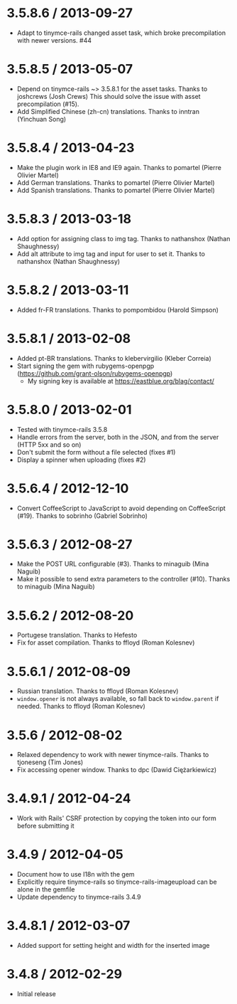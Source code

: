 # 3.5.8.6 / 2013-09-27

* Adapt to tinymce-rails changed asset task, which broke precompilation with
  newer versions. #44

# 3.5.8.5 / 2013-05-07

* Depend on tinymce-rails ~> 3.5.8.1 for the asset tasks. Thanks to joshcrews (Josh Crews)
  This should solve the issue with asset precompilation (#15).
* Add Simplified Chinese (zh-cn) translations. Thanks to inntran (Yinchuan Song)

# 3.5.8.4 / 2013-04-23

* Make the plugin work in IE8 and IE9 again. Thanks to pomartel (Pierre Olivier Martel)
* Add German translations. Thanks to pomartel (Pierre Olivier Martel)
* Add Spanish translations. Thanks to pomartel (Pierre Olivier Martel)

# 3.5.8.3 / 2013-03-18

* Add option for assigning class to img tag. Thanks to nathanshox (Nathan Shaughnessy)
* Add alt attribute to img tag and input for user to set it. Thanks to nathanshox (Nathan Shaughnessy)

# 3.5.8.2 / 2013-03-11

* Added fr-FR translations. Thanks to pompombidou (Harold Simpson)

# 3.5.8.1 / 2013-02-08

* Added pt-BR translations. Thanks to klebervirgilio (Kleber Correia)
* Start signing the gem with rubygems-openpgp (https://github.com/grant-olson/rubygems-openpgp)
  * My signing key is available at https://eastblue.org/blag/contact/

# 3.5.8.0 / 2013-02-01

* Tested with tinymce-rails 3.5.8
* Handle errors from the server, both in the JSON, and from the server (HTTP 5xx and so on)
* Don't submit the form without a file selected (fixes #1)
* Display a spinner when uploading (fixes #2)

# 3.5.6.4 / 2012-12-10

* Convert CoffeeScript to JavaScript to avoid depending on CoffeeScript (#19). Thanks to sobrinho (Gabriel Sobrinho)

# 3.5.6.3 / 2012-08-27

* Make the POST URL configurable (#3). Thanks to minaguib (Mina Naguib)
* Make it possible to send extra parameters to the controller (#10). Thanks to minaguib (Mina Naguib)

# 3.5.6.2 / 2012-08-20

* Portugese translation. Thanks to Hefesto
* Fix for asset compilation. Thanks to ffloyd (Roman Kolesnev)

# 3.5.6.1 / 2012-08-09

* Russian translation. Thanks to ffloyd (Roman Kolesnev)
* `window.opener` is not always available, so fall back to `window.parent` if needed. Thanks to ffloyd (Roman Kolesnev)

# 3.5.6 / 2012-08-02

* Relaxed dependency to work with newer tinymce-rails. Thanks to tjoneseng (Tim Jones)
* Fix accessing opener window. Thanks to dpc (Dawid Ciężarkiewicz)

# 3.4.9.1 / 2012-04-24

* Work with Rails' CSRF protection by copying the token into our form before submitting it

# 3.4.9 / 2012-04-05

* Document how to use I18n with the gem
* Explicitly require tinymce-rails so tinymce-rails-imageupload can be alone in the gemfile
* Update dependency to tinymce-rails 3.4.9

# 3.4.8.1 / 2012-03-07

* Added support for setting height and width for the inserted image

# 3.4.8 / 2012-02-29

* Initial release
